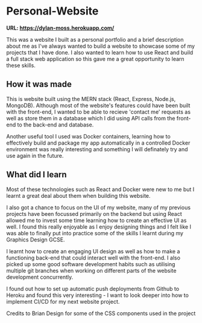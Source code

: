 # Personal-Website

**URL: https://dylan-moss.herokuapp.com/**

This was a website I built as a personal portfolio and a brief description about me as I've always wanted to build a website to showcase some of my projects that I have done. I also wanted to learn how to use React and build a full stack web application so this gave me a great opportunity to learn these skills.

## How it was made

This is website built using the MERN stack (React, Express, Node.js, MongoDB). Although most of the website's features could have been built with the front-end, I wanted to be able to recieve 'contact me' requests as well as store them in a database which I did using API calls from the front-end to the back-end and database. 

Another useful tool I used was Docker containers, learning how to effectively build and package my app automatically in a controlled Docker environment was really interesting and something I will definately try and use again in the future.

## What did I learn 

Most of these technologies such as React and Docker were new to me but I learnt a great deal about them when building this website.

I also got a chance to focus on the UI of my website, many of my previous projects have been focussed primarily on the backend but using React allowed me to invest some time learning how to create an effective UI as well. I found this really enjoyable as I enjoy designing things and I felt like I was able to finally put into practice some of the skills I learnt during my Graphics Design GCSE. 

I learnt how to create an engaging UI design as well as how to make a functioning back-end that could interact well with the front-end. I also picked up some good software development habits such as utilising multiple git branches when working on different parts of the website development concurrently. 

I found out how to set up automatic push deployments from Github to Heroku and found this very interesting - I want to look deeper into how to implement CI/CD for my next website project. 

Credits to Brian Design for some of the CSS components used in the project





